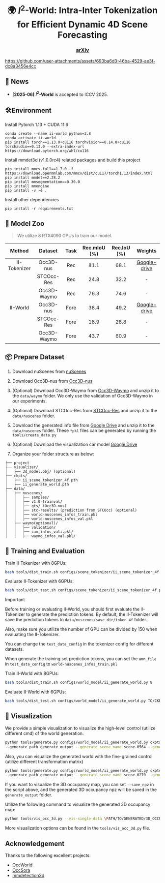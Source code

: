 <div align="center">

# 🌍 $I^2$-World: Intra-Inter Tokenization for Efficient Dynamic 4D Scene Forecasting 

</div>

<h3 align="center">
  <a href="https://arxiv.org/abs/2507.09144">arXiv</a> 
</h3>

https://github.com/user-attachments/assets/693ba6d3-46ba-4529-ae3f-dc8a3456e4cc

## 🚀 News

* **[2025-06]** **$I^2$-World** is accepted to ICCV 2025.


## 🛠️Environment

Install Pytorch 1.13 + CUDA 11.6

```setup
conda create --name ii-world python=3.8
conda activate ii-world
pip install torch==1.13.0+cu116 torchvision==0.14.0+cu116 torchaudio==0.13.0 --extra-index-url https://download.pytorch.org/whl/cu116
```

Install mmdet3d (v1.0.0rc4) related packages and build this project
```setup
pip install mmcv-full==1.7.0 -f https://download.openmmlab.com/mmcv/dist/cu117/torch1.13/index.html
pip install mmdet==2.28.2
pip install mmsegmentation==0.30.0
pip install mmengine
pip install -v -e .
```

Install other dependencies
```setup
pip install -r requirements.txt
```

## 🤗 Model Zoo

> We utilize 8 RTX4090 GPUs to train our model.

|    Method    |   Dataset   | Task | Rec.mIoU (%) | Rec.IoU (%) |                                                Weights                                                | 
|:------------:|:-----------:|:----:|:------------:|:-----------:|:-----------------------------------------------------------------------------------------------------:|
| II-Tokenizer |  Occ3D-nus  | Rec  |     81.1     |    68.1     | [Google-drive](https://drive.google.com/file/d/1JqFEtU4xbhfiOLWktS6n3PM1Q_CZXLO9/view?usp=drive_link) |
|              | STCOcc-Res  | Rec  |     24.8     |    32.2     |                                                   -                                                   |
|              | Occ3D-Waymo | Rec  |     76.3     |    74.6     |                                                   -                                                   |
|   II-World   |  Occ3D-nus  | Fore |     38.4     |    49.2     |  [Google-drive](https://drive.google.com/file/d/11qFkO-lpdFdfd443eospIRPii9QGSzFD/view?usp=sharing)   |
|              | STCOcc-Res  | Fore |     18.9     |    28.8     |                                                   -                                                   |
|              | Occ3D-Waymo | Fore |     43.7     |    60.9     |                                                   -                                                   |


## 📦 Prepare Dataset

1. Download nuScenes from [nuScenes](https://www.nuscenes.org/nuscenes) 

2. Download Occ3D-nus from [Occ3D-nus](https://drive.google.com/file/d/1kiXVNSEi3UrNERPMz_CfiJXKkgts_5dY/view?usp=drive_link)

3. (Optional) Download Occ3D-Waymo from [Occ3D-Waymo](https://drive.google.com/drive/folders/13WxRl9Zb_AshEwvD96Uwz8cHjRNrtfQk) and unzip it to the `data/waymo` folder. We only use the validation of Occ3D-Waymo in our experiments.

4. (Optional) Download STCOcc-Res from [STCOcc-Res](https://drive.google.com/file/d/1dXB9mtROLWChycBZlhYIf_JBLshXogBs/view?usp=drive_link) and unzip it to the `data/nuscenes` folder. 

5. Download the generated info file from [Google Drive](https://drive.google.com/drive/folders/1nXMyP9FueCuJ-1kFLvFbzvdnaUkwL1L6?usp=drive_link)
and unzip it to the `data/nuscenes` folder. These `*pkl` files can be generated by running the `tools/create_data.py`

6. (Optional) Download the visualization car model [Google Drive](https://drive.google.com/file/d/1Uds-14smeKPYJkLC_DhH9ajap_zawfdi/view?usp=drive_link)

7. Organize your folder structure as below:

```
├── project
├── visualizer/
│   ├── 3d_model.obj/ (optional)
├── ckpts/
│   ├── ii_scene_tokenizer_4f.pth
│   ├── ii_generate_world.pth
├── data/
│   ├── nuscenes/
│   │   ├── samples/ 
│   │   ├── v1.0-trainval/
│   │   ├── gts/ (Occ3D-nus)
│   │   ├── stc-results/ (prediction from STCOcc) (optional)
│   │   ├── world-nuscenes_infos_train.pkl
│   │   ├── world-nuscenes_infos_val.pkl
│   ├── waymo(optional)/
│   │   ├── validation/ 
│   │   ├── cam_infos_vali.pkl/ 
│   │   ├── waymo_infos_val.pkl/ 
```


## 🎇 Training and Evaluation

Train II-Tokenizer with 8GPUs:
```bash
bash tools/dist_train.sh configs/scene_tokenizer/ii_scene_tokenizer_4f.py 8
```

Evaluate II-Tokenizer with 6GPUs:
```bash
bash tools/dist_test.sh configs/scene_tokenizer/ii_scene_tokenizer_4f.py TO/CKPTS
```
> [!IMPORTANT]
> Before training or evaluating II-World, you should first evaluate the II-Tokenizer to generate the prediction tokens. By default, the II-Tokenizer will save the prediction tokens to `data/nuscenes/save_dir/token_4f` folder.
> 
> Also, make sure you utilize the number of GPU can be divided by 150 when evaluating the II-Tokenizer.
> 
> You can change the `test_data_config` in the tokenizer config for different datasets. 
> 
> When generate the training set prediction tokens, you can set the `ann_file` in `test_data_config` to `world-nuscenes_infos_train.pkl`

Train II-World with 8GPUs:
```bash
bash tools/dist_train.sh configs/world_model/ii_generate_world.py 8
```

Evaluate II-World with 6GPUs:
```bash
bash tools/dist_test.sh configs/world_model/ii_generate_world.py TO/CKPTS
```

## 🎥 Visualization

We provide a simple visualization to visualize the high-level control (utilize different cmd) of the world generation.
```bash
python tools/generate.py configs/world_model/ii_generate_world.py ckpts/ii_generate_world.pth \
--generate_path generate_output --generate_scene_name scene-0564 --generate_frame 12 --task_mode high-level-control
```
Also, you can visualize the generated world with the fine-grained control (utilize different transformation matrix) 
```bash
python tools/generate.py configs/world_model/ii_generate_world.py ckpts/ii_generate_world.pth \
--generate_path generate_output --generate_scene_name scene-0270 --generate_frame 12 --task_mode generate
```
If you want to visualize the 3D occupancy map, you can set `--save_npz` in the script above, and the generated 3D occupancy npz will be saved in the `generate_output` folder.

Utilize the following command to visualize the generated 3D occupancy map:
```bash
python tools/vis_occ_3d.py --vis-single-data \PATH/TO/GENERATED/3D_OCCUPANCY.npz --vis-path demo_output
```
More visualization options can be found in the `tools/vis_occ_3d.py` file.

## Acknowledgement

Thanks to the following excellent projects:

- [OccWorld](https://github.com/wzzheng/OccWorld)
- [OccSora](https://github.com/wzzheng/OccSora)
- [mmdetection3d](https://github.com/open-mmlab/mmdetection3d)